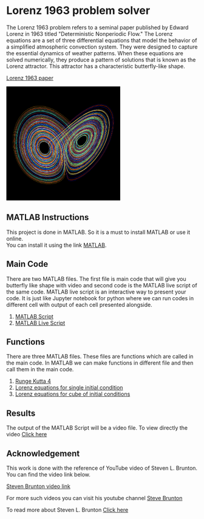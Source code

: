 # Lorenz 1963 problem solver
The Lorenz 1963 problem refers to a seminal paper published by Edward Lorenz in 1963 titled "Deterministic Nonperiodic Flow."
The Lorenz equations are a set of three differential equations that model the behavior of a simplified atmospheric convection system. They were designed to capture the essential dynamics of weather patterns. When these equations are solved numerically, they produce a pattern of solutions that is known as the Lorenz attractor. This attractor has a characteristic butterfly-like shape.

[Lorenz 1963 paper](https://github.com/adarshkashyap15/Lorentz_1963_problem/blob/main/lorenz-1963.pdf)

<img src="https://github.com/adarshkashyap15/Lorentz_1963_problem/blob/main/Project%20logo.jpg" alt="GitHub Logo" width="300" height="300" />

## MATLAB Instructions
This project is done in MATLAB. So it is a must to install MATLAB or use it online.  
You can install it using the link [MATLAB](https://www.mathworks.com/products/matlab.html).

## Main Code
There are two MATLAB files. The first file is main code that will give you butterfly like shape with video and second code is the MATLAB live script of the same code. MATLAB live script is an interactive way to present your code. It is just like Jupyter notebook for python where we can run codes in different cell with output of each cell presented alongside.
1. [MATLAB Script](https://github.com/adarshkashyap15/Lorentz_1963_problem/blob/main/Lorentz_problem_1963_multiple_conditions.m)
2. [MATLAB Live Script](https://github.com/adarshkashyap15/Lorentz_1963_problem/blob/main/Lorentz_problem_1963_multiple_conditions.mlx)

## Functions
There are three MATLAB files. These files are functions which are called in the main code. In MATLAB we can make functions in different file and then call them in the main code.
1. [Runge Kutta 4](https://github.com/adarshkashyap15/Lorentz_1963_problem/blob/main/rk4singlestep.m)
2. [Lorenz equations for single initial condition](https://github.com/adarshkashyap15/Lorentz_1963_problem/blob/main/lorentz_function.m)
3. [Lorenz equations for cube of initial conditions](https://github.com/adarshkashyap15/Lorentz_1963_problem/blob/main/lorentz3d_function.m)

## Results
The output of the MATLAB Script will be a video file. To view directly the video [Click here](https://github.com/adarshkashyap15/Lorenz-1963-problem-solver/blob/main/lorentz_animation.mp4)

## Acknowledgement
This work is done with the reference of YouTube video of Steven L. Brunton. You can find the video link below.

[Steven Brunton video link](https://youtu.be/LRF4dGP4xeo)

For more such videos you can visit his youtube channel
[Steve Brunton](https://www.youtube.com/@Eigensteve)

To read more about Steven L. Brunton [Click here](https://www.me.washington.edu/facultyfinder/steve-brunton)
